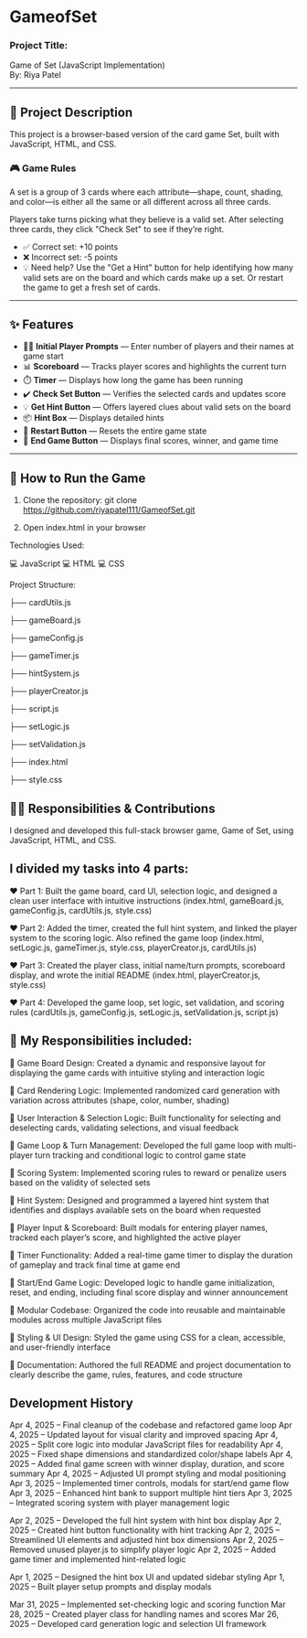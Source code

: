 # GameofSet

### Project Title:
Game of Set (JavaScript Implementation)  
By: Riya Patel

---

## 📝 Project Description

This project is a browser-based version of the card game Set, built with JavaScript, HTML, and CSS.

### 🎮 Game Rules

A set is a group of 3 cards where each attribute—shape, count, shading, and color—is either all the same or all different across all three cards.

Players take turns picking what they believe is a valid set. After selecting three cards, they click "Check Set" to see if they’re right.

- ✅ Correct set: +10 points  
- ❌ Incorrect set: -5 points  
- 💡 Need help? Use the "Get a Hint" button for help identifying how many valid sets are on the board and which cards make up a set. Or restart the game to get a fresh set of cards.

---

## ✨ Features

- 🧍‍♀️ **Initial Player Prompts** — Enter number of players and their names at game start
- 📊 **Scoreboard** — Tracks player scores and highlights the current turn
- ⏱️ **Timer** — Displays how long the game has been running
- ✔️ **Check Set Button** — Verifies the selected cards and updates score
- 💡 **Get Hint Button** — Offers layered clues about valid sets on the board
- 📦 **Hint Box** — Displays detailed hints
- 🔄 **Restart Button** — Resets the entire game state
- 🛑 **End Game Button** — Displays final scores, winner, and game time

---

## 🚀 How to Run the Game

1. Clone the repository:
git clone https://github.com/riyapatel111/GameofSet.git

2. Open index.html in your browser

Technologies Used:

💻 JavaScript
💻 HTML
💻 CSS
 

Project Structure:

├── cardUtils.js

├── gameBoard.js

├── gameConfig.js

├── gameTimer.js

├── hintSystem.js

├── playerCreator.js

├── script.js

├── setLogic.js

├── setValidation.js

├── index.html

├── style.css

## 👩‍💻 Responsibilities & Contributions
I designed and developed this full-stack browser game, Game of Set, using JavaScript, HTML, and CSS.

## I divided my tasks into 4 parts:

♥️ Part 1: Built the game board, card UI, selection logic, and designed a clean user interface with intuitive instructions (index.html, gameBoard.js, gameConfig.js, cardUtils.js, style.css)

♥️ Part 2: Added the timer, created the full hint system, and linked the player system to the scoring logic. Also refined the game loop (index.html, setLogic.js, gameTimer.js, style.css, playerCreator.js, cardUtils.js)

♥️ Part 3: Created the player class, initial name/turn prompts, scoreboard display, and wrote the initial README (index.html, playerCreator.js, style.css)

♥️ Part 4: Developed the game loop, set logic, set validation, and scoring rules (cardUtils.js, gameConfig.js, setLogic.js, setValidation.js, script.js)

## 📕 My Responsibilities included:

📝 Game Board Design: Created a dynamic and responsive layout for displaying the game cards with intuitive styling and interaction logic

📝 Card Rendering Logic: Implemented randomized card generation with variation across attributes (shape, color, number, shading)

📝 User Interaction & Selection Logic: Built functionality for selecting and deselecting cards, validating selections, and visual feedback

📝 Game Loop & Turn Management: Developed the full game loop with multi-player turn tracking and conditional logic to control game state

📝 Scoring System: Implemented scoring rules to reward or penalize users based on the validity of selected sets

📝 Hint System: Designed and programmed a layered hint system that identifies and displays available sets on the board when requested

📝 Player Input & Scoreboard: Built modals for entering player names, tracked each player’s score, and highlighted the active player

📝 Timer Functionality: Added a real-time game timer to display the duration of gameplay and track final time at game end

📝 Start/End Game Logic: Developed logic to handle game initialization, reset, and ending, including final score display and winner announcement

📝 Modular Codebase: Organized the code into reusable and maintainable modules across multiple JavaScript files

📝 Styling & UI Design: Styled the game using CSS for a clean, accessible, and user-friendly interface

📝 Documentation: Authored the full README and project documentation to clearly describe the game, rules, features, and code structure

## Development History

Apr 4, 2025 – Final cleanup of the codebase and refactored game loop
Apr 4, 2025 – Updated layout for visual clarity and improved spacing
Apr 4, 2025 – Split core logic into modular JavaScript files for readability
Apr 4, 2025 – Fixed shape dimensions and standardized color/shape labels
Apr 4, 2025 – Added final game screen with winner display, duration, and score summary
Apr 4, 2025 – Adjusted UI prompt styling and modal positioning
Apr 3, 2025 – Implemented timer controls, modals for start/end game flow
Apr 3, 2025 – Enhanced hint bank to support multiple hint tiers
Apr 3, 2025 – Integrated scoring system with player management logic

Apr 2, 2025 – Developed the full hint system with hint box display
Apr 2, 2025 – Created hint button functionality with hint tracking
Apr 2, 2025 – Streamlined UI elements and adjusted hint box dimensions
Apr 2, 2025 – Removed unused player.js to simplify player logic
Apr 2, 2025 – Added game timer and implemented hint-related logic

Apr 1, 2025 – Designed the hint box UI and updated sidebar styling
Apr 1, 2025 – Built player setup prompts and display modals

Mar 31, 2025 – Implemented set-checking logic and scoring function
Mar 28, 2025 – Created player class for handling names and scores
Mar 26, 2025 – Developed card generation logic and selection UI framework
